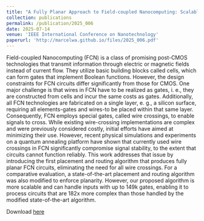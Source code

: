 ```yaml
---
title: "A Fully Planar Approach to Field-coupled Nanocomputing: Scalable Placement and Routing Without Wire Crossings"
collection: publications
permalink: /publication/2025_006
date: 2025-07-14
venue: 'IEEE International Conference on Nanotechnology'
paperurl: 'http://marcelwa.github.io/files/2025_006.pdf'
---
```


Field-coupled Nanocomputing (FCN) is a class of promising post-CMOS technologies that transmit information through electric or magnetic fields instead of current flow. They utilize basic building blocks called cells, which can form gates that implement Boolean functions. However, the design constraints for FCN circuits differ significantly from those for CMOS. One major challenge is that wires in FCN have to be realized as gates, i. e., they are constructed from cells and incur the same costs as gates. Additionally, all FCN technologies are fabricated on a single layer, e. g., a silicon surface, requiring all elements-gates and wires-to be placed within that same layer. Consequently, FCN employs special gates, called wire crossings, to enable signals to cross. While existing wire-crossing implementations are complex and were previously considered costly, initial efforts have aimed at minimizing their use. However, recent physical simulations and experiments on a quantum annealing platform have shown that currently used wire crossings in FCN significantly compromise signal stability, to the extent that circuits cannot function reliably. This work addresses that issue by introducing the first placement and routing algorithm that produces fully planar FCN circuits, eliminating the need for all wire crossings. For a comparative evaluation, a state-of-the-art placement and routing algorithm was also modified to enforce planarity. However, our proposed algorithm is more scalable and can handle inputs with up to 149k gates, enabling it to process circuits that are 182x more complex than those handled by the modified state-of-the-art algorithm.

Download [here](http://marcelwa.github.io/files/2025_006.pdf)
